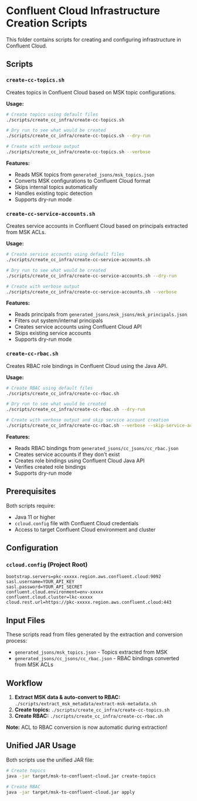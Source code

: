 # Confluent Cloud Infrastructure Creation Scripts

This folder contains scripts for creating and configuring infrastructure in Confluent Cloud.

## Scripts

### `create-cc-topics.sh`
Creates topics in Confluent Cloud based on MSK topic configurations.

**Usage:**
```bash
# Create topics using default files
./scripts/create_cc_infra/create-cc-topics.sh

# Dry run to see what would be created
./scripts/create_cc_infra/create-cc-topics.sh --dry-run

# Create with verbose output
./scripts/create_cc_infra/create-cc-topics.sh --verbose
```

**Features:**
- Reads MSK topics from `generated_jsons/msk_topics.json`
- Converts MSK configurations to Confluent Cloud format
- Skips internal topics automatically
- Handles existing topic detection
- Supports dry-run mode

### `create-cc-service-accounts.sh`
Creates service accounts in Confluent Cloud based on principals extracted from MSK ACLs.

**Usage:**
```bash
# Create service accounts using default files
./scripts/create_cc_infra/create-cc-service-accounts.sh

# Dry run to see what would be created
./scripts/create_cc_infra/create-cc-service-accounts.sh --dry-run

# Create with verbose output
./scripts/create_cc_infra/create-cc-service-accounts.sh --verbose
```

**Features:**
- Reads principals from `generated_jsons/msk_jsons/msk_principals.json`
- Filters out system/internal principals
- Creates service accounts using Confluent Cloud API
- Skips existing service accounts
- Supports dry-run mode

### `create-cc-rbac.sh`
Creates RBAC role bindings in Confluent Cloud using the Java API.

**Usage:**
```bash
# Create RBAC using default files
./scripts/create_cc_infra/create-cc-rbac.sh

# Dry run to see what would be created
./scripts/create_cc_infra/create-cc-rbac.sh --dry-run

# Create with verbose output and skip service account creation
./scripts/create_cc_infra/create-cc-rbac.sh --verbose --skip-service-accounts
```

**Features:**
- Reads RBAC bindings from `generated_jsons/cc_jsons/cc_rbac.json`
- Creates service accounts if they don't exist
- Creates role bindings using Confluent Cloud Java API
- Verifies created role bindings
- Supports dry-run mode

## Prerequisites

Both scripts require:
- Java 11 or higher
- `ccloud.config` file with Confluent Cloud credentials
- Access to target Confluent Cloud environment and cluster

## Configuration

### `ccloud.config` (Project Root)
```properties
bootstrap.servers=pkc-xxxxx.region.aws.confluent.cloud:9092
sasl.username=YOUR_API_KEY
sasl.password=YOUR_API_SECRET
confluent.cloud.environment=env-xxxxx
confluent.cloud.cluster=lkc-xxxxx
cloud.rest.url=https://pkc-xxxxx.region.aws.confluent.cloud:443
```

## Input Files

These scripts read from files generated by the extraction and conversion process:

- `generated_jsons/msk_topics.json` - Topics extracted from MSK
- `generated_jsons/cc_jsons/cc_rbac.json` - RBAC bindings converted from MSK ACLs

## Workflow

1. **Extract MSK data & auto-convert to RBAC:** `./scripts/extract_msk_metadata/extract-msk-metadata.sh`
2. **Create topics:** `./scripts/create_cc_infra/create-cc-topics.sh`
3. **Create RBAC:** `./scripts/create_cc_infra/create-cc-rbac.sh`

**Note:** ACL to RBAC conversion is now automatic during extraction!

## Unified JAR Usage

Both scripts use the unified JAR file:
```bash
# Create topics
java -jar target/msk-to-confluent-cloud.jar create-topics

# Create RBAC
java -jar target/msk-to-confluent-cloud.jar apply
``` 